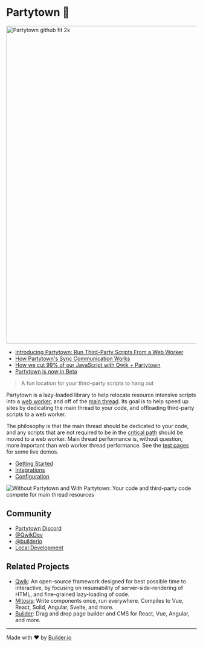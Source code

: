 # Partytown 🎉

<img width="838" alt="Partytown github fit 2x" src="https://user-images.githubusercontent.com/452425/134568488-f36f4640-9ada-4a78-a969-2b8315cf7f47.png">

- [Introducing Partytown: Run Third-Party Scripts From a Web Worker](https://dev.to/adamdbradley/introducing-partytown-run-third-party-scripts-from-a-web-worker-2cnp)
- [How Partytown's Sync Communication Works](https://dev.to/adamdbradley/how-partytown-s-sync-communication-works-4244)
- [How we cut 99% of our JavaScript with Qwik + Partytown](https://www.builder.io/blog/how-we-cut-99-percent-js-with-qwik-and-partytown)
- [Partytown is now in Beta](https://www.builder.io/blog/partytown-is-now-in-beta)

> A fun location for your third-party scripts to hang out

Partytown is a lazy-loaded library to help relocate resource intensive scripts into a [web worker](https://developer.mozilla.org/en-US/docs/Web/API/Web_Workers_API), and off of the [main thread](https://developer.mozilla.org/en-US/docs/Glossary/Main_thread). Its goal is to help speed up sites by dedicating the main thread to your code, and offloading third-party scripts to a web worker.

The philosophy is that the main thread should be dedicated to your code, and any scripts that are not required to be in the [critical path](https://developers.google.com/web/fundamentals/performance/critical-rendering-path) should be moved to a web worker. Main thread performance is, without question, more important than web worker thread performance. See the [test pages](https://partytown.builder.io/) for some live demos.

- [Getting Started](https://partytown.builder.io/getting-started)
- [Integrations](https://partytown.builder.io/integrations)
- [Configuration](https://partytown.builder.io/configuration)

![Without Partytown and With Partytown: Your code and third-party code compete for main thread resources](https://user-images.githubusercontent.com/452425/149344822-53154491-fd70-47ad-8c92-3ff5e4ccb4ec.jpeg)

## Community

- [Partytown Discord](https://discord.gg/hbuEtxdEZ3)
- [@QwikDev](https://twitter.com/QwikDev)
- [@builderio](https://twitter.com/builderio)
- [Local Development](https://github.com/BuilderIO/partytown/blob/main/DEVELOPER.md#local-development)

## Related Projects

- [Qwik](https://github.com/BuilderIO/qwik): An open-source framework designed for best possible time to interactive, by focusing on resumability of server-side-rendering of HTML, and fine-grained lazy-loading of code.
- [Mitosis](https://github.com/BuilderIO/mitosis): Write components once, run everywhere. Compiles to Vue, React, Solid, Angular, Svelte, and more.
- [Builder](https://github.com/BuilderIO): Drag and drop page builder and CMS for React, Vue, Angular, and more.

---

Made with ❤️ by [Builder.io](https://github.com/BuilderIO/)
